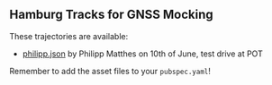 ## Hamburg Tracks for GNSS Mocking

These trajectories are available:

- [philipp.json](philipp.json) by Philipp Matthes on 10th of June, test drive at POT

Remember to add the asset files to your `pubspec.yaml`!
